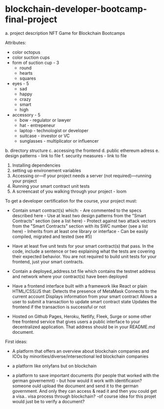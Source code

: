 # blockchain-developer-bootcamp-final-project

a. project description
NFT Game for Blockchain Bootcamps

Attributes:

- color octopus
- color suction cups
- form of suction cup - 3
  - round
  - hearts
  - squares
- eyes - 5
  - sad
  - happy
  - crazy
  - smart
  - high
- accessory - 5
  - bow - regulator or lawyer
  - hat - entrepeneur
  - laptop - technologist or developer
  - suitcase - investor or VC
  - sunglasses - multiplicator or influencer

b. directory structure
c. accessing the frontend
d. public ethereum adress
e. design patterns - link to file
f. security measures - link to file

1. Installing dependencies
2. setting up environement variables
3. Accessing or—if your project needs a server (not required)—running your project
4. Running your smart contract unit tests
5. A screencast of you walking through your project - loom

To get a developer certification for the course, your project must:

- Contain smart contract(s) which: - Are commented to the specs described here - Use at least two design patterns from the "Smart Contracts" section (see a list here) - Protect against two attack vectors from the "Smart Contracts" section with its SWC number (see a list here) - Inherits from at least one library or interface - Can be easily compiled, migrated and tested (see #5)

- Have at least five unit tests for your smart contract(s) that pass. In the code, include a sentence or two explaining what the tests are covering their expected behavior. You are not required to build unit tests for your frontend, just your smart contracts.

- Contain a deployed_address.txt file which contains the testnet address and network where your contract(s) have been deployed

- Have a frontend interface built with a framework like React or plain HTML/CSS/JS that:
  Detects the presence of MetaMask
  Connects to the current account
  Displays information from your smart contract
  Allows a user to submit a transaction to update smart contract state
  Updates the frontend if the transaction is successful or not

- Hosted on Github Pages, Heroku, Netlify, Fleek, Surge or some other free frontend service that gives users a public interface to your decentralized application. That address should be in your README.md document.

First ideas:

- A platform that offers an overview about blockchain companies and ICOs by minorities/diverse/intersectional led blockchain companies

- a platform like onlyfans but on blockchain

- a platform to save important documents (for people that worked with the german governemnt) - but how would it work with identificaion? someone ould upload the document and send it to the german government. And only they can access & read it and then you could get a visa.. visa process through blockchain? -of course idea for this projet would just be to verify a document?
